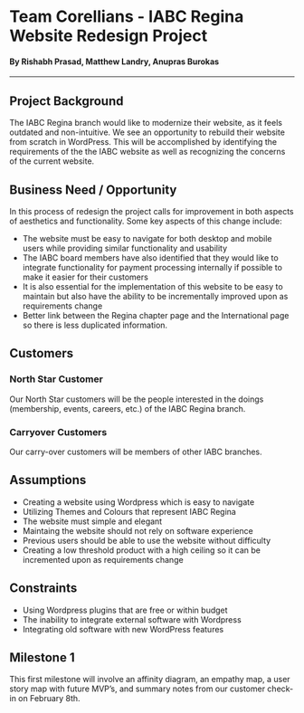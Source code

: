 # Team Corellians - IABC Regina Website Redesign Project
#### By Rishabh Prasad, Matthew Landry, Anupras Burokas

***

## Project Background
The IABC Regina branch would like to modernize their website, as it feels outdated and non-intuitive. We see an opportunity to rebuild their website from scratch in WordPress. This will be accomplished by identifying the requirements of the the IABC website as well as recognizing the concerns of the current website.

## Business Need / Opportunity
In this process of redesign the project calls for improvement in both aspects of aesthetics and functionality. 
Some key aspects of this change include:
+ The website must be easy to navigate for both desktop and mobile users while providing similar functionality and usability
+ The IABC board members have also identified that they would like to integrate functionality for payment processing internally if possible to make it easier for their customers
+ It is also essential for the implementation of this website to be easy to maintain but also have the ability to be incrementally improved upon as requirements change
+ Better link between the Regina chapter page and the International page so there is less duplicated information.  

## Customers
### North Star Customer
Our North Star customers will be the people interested in the doings (membership, events, careers, etc.) of the IABC Regina branch. 
### Carryover Customers
Our carry-over customers will be members of other IABC branches.

## Assumptions
+ Creating a website using Wordpress which is easy to navigate
+ Utilizing Themes and Colours that represent IABC Regina
+ The website must simple and elegant
+ Maintaing the website should not rely on software experience
+ Previous users should be able to use the website without difficulty
+ Creating a low threshold product with a high ceiling so it can be incremented upon as requirements change

## Constraints
+ Using Wordpress plugins that are free or within budget
+ The inability to integrate external software with Wordpress
+ Integrating old software with new WordPress features

## Milestone 1
This first milestone will involve an affinity diagram, an empathy map, a user story map with future MVP’s, and summary notes from our customer check-in on February 8th.

